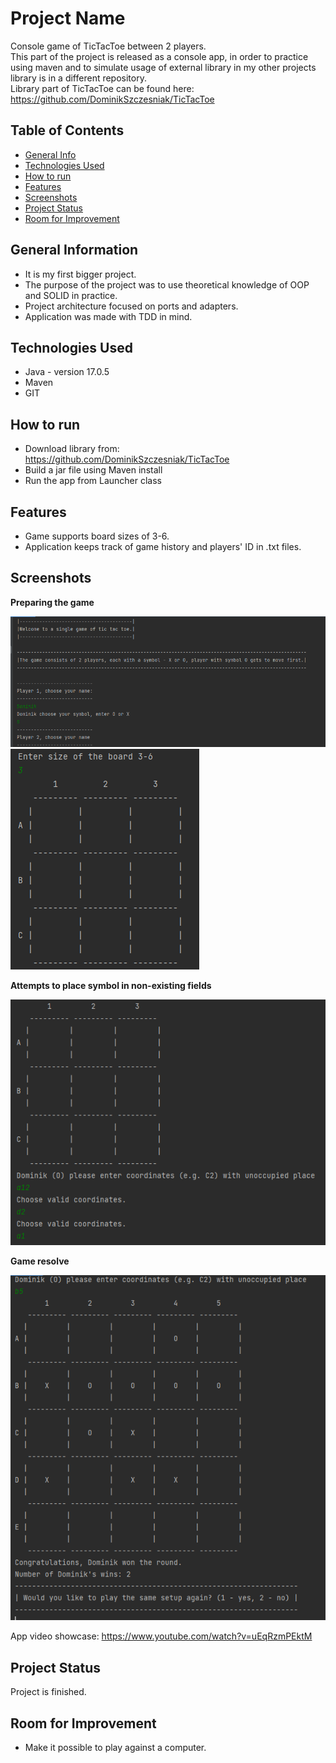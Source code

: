 # Project Name
Console game of TicTacToe between 2 players.    
This part of the project is released as a console app, in order to practice using maven and to simulate usage of 
external library in my other projects library is in a different repository.       
Library part of TicTacToe can be found here: https://github.com/DominikSzczesniak/TicTacToe

## Table of Contents
* [General Info](#general-information)
* [Technologies Used](#technologies-used)
* [How to run](#how-to-run)
* [Features](#features)
* [Screenshots](#screenshots)
* [Project Status](#project-status)
* [Room for Improvement](#room-for-improvement)



## General Information
- It is my first bigger project.
- The purpose of the project was to use theoretical knowledge of OOP and SOLID in practice.
- Project architecture focused on ports and adapters.
- Application was made with TDD in mind.



## Technologies Used
- Java - version 17.0.5
- Maven
- GIT

## How to run
- Download library from: https://github.com/DominikSzczesniak/TicTacToe
- Build a jar file using Maven install
- Run the app from Launcher class


## Features
- Game supports board sizes of 3-6.
- Application keeps track of game history and players' ID in .txt files.


## Screenshots
**Preparing the game**

![img_1.png](resources/img_1.png)
![img.png](resources/img.png)

**Attempts to place symbol in non-existing fields**

![img_2.png](resources/img_2.png)

**Game resolve**

![img_3.png](resources/img_3.png)

App video showcase: https://www.youtube.com/watch?v=uEqRzmPEktM

## Project Status
Project is finished.


## Room for Improvement
- Make it possible to play against a computer.